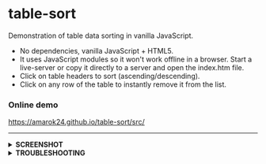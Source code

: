 # table-sort
Demonstration of table data sorting in vanilla JavaScript.

* No dependencies, vanilla JavaScript + HTML5.
* It uses JavaScript modules so it won't work offline in a browser. Start a live-server or copy it directly to a server and open the index.htm file.
* Click on table headers to sort (ascending/descending).
* Click on any row of the table to instantly remove it from the list.

### Online demo
https://amarok24.github.io/table-sort/src/

***

<details>
<summary><strong>SCREENSHOT</strong></summary>

[see here](./tablesort.png)
</details>

<details>
<summary><strong>TROUBLESHOOTING</strong></summary>

You may get one of those errors in the browser console and the script won't run:

<code>Loading module from “xxxxx/modules/xxxxx.mjs” was blocked because of a disallowed MIME type (“”).</code>

<code>Failed to load module script: The server responded with a non-JavaScript MIME type of "". Strict MIME type checking is enforced for module scripts per HTML spec.</code>

In such cases the server does not know the MIME type of JavaScript modules. A simple renaming to .js (instead of .mjs) won't help. If you are running an Apache server put this into your .htaccess file:
```apache
RewriteEngine on

AddType text/javascript js mjs
```
</details>
